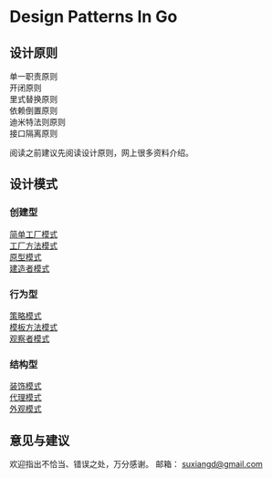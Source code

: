 # Design Patterns In Go

## 设计原则
单一职责原则  
开闭原则  
里式替换原则  
依赖倒置原则  
迪米特法则原则  
接口隔离原则

阅读之前建议先阅读设计原则，网上很多资料介绍。

## 设计模式
### 创建型
[简单工厂模式](./simple_factory)  
[工厂方法模式](./factory_method)  
[原型模式](./prototype)  
[建造者模式](./builder)

### 行为型
[策略模式](./strategy)  
[模板方法模式](./template_method)  
[观察者模式](./observer)

### 结构型
[装饰模式](./decorator)  
[代理模式](./proxy)  
[外观模式](./facade)

## 意见与建议
欢迎指出不恰当、错误之处，万分感谢。
邮箱： suxiangd@gmail.com
